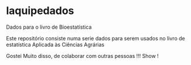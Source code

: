 # laquipedados
Dados para o livro de Bioestatística

Este repositório consiste numa serie dados para serem usados no livro de estatística Aplicada às Ciências Agrárias

Gostei Muito disso, de colaborar com outras pessoas !!!
Show !
